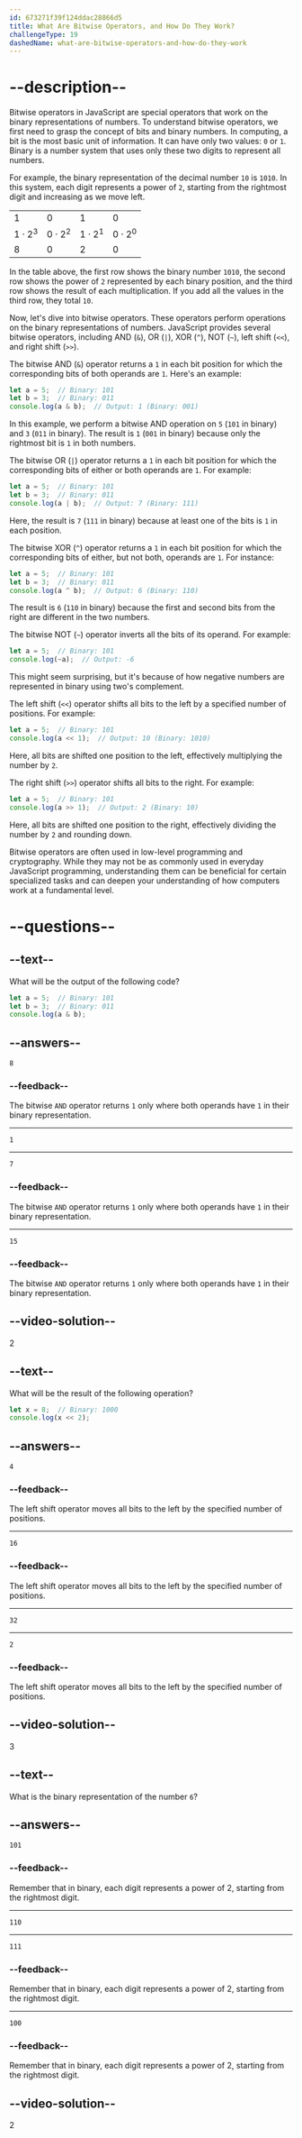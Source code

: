 ```yaml
---
id: 673271f39f124ddac28866d5
title: What Are Bitwise Operators, and How Do They Work?
challengeType: 19
dashedName: what-are-bitwise-operators-and-how-do-they-work
---
```


# --description--

Bitwise operators in JavaScript are special operators that work on the binary representations of numbers. To understand bitwise operators, we first need to grasp the concept of bits and binary numbers. In computing, a bit is the most basic unit of information. It can have only two values: `0` or `1`. Binary is a number system that uses only these two digits to represent all numbers. 

For example, the binary representation of the decimal number `10` is `1010`. In this system, each digit represents a power of `2`, starting from the rightmost digit and increasing as we move left. 

<table>
  <tr>
    <td>1</td>
    <td>0</td>
    <td>1</td>
    <td>0</td>
  </tr>
  <tr>
    <td>1 · 2<sup>3</sup></td>
    <td>0 · 2<sup>2</sup></td>
    <td>1 · 2<sup>1</sup></td>
    <td>0 · 2<sup>0</sup></td>
  </tr>
  <tr>
    <td>8</td>
    <td>0</td>
    <td>2</td>
    <td>0</td>
  </tr>
<table>

In the table above, the first row shows the binary number `1010`, the second row shows the power of `2` represented by each binary position, and the third row shows the result of each multiplication. If you add all the values in the third row, they total `10`.

Now, let's dive into bitwise operators. These operators perform operations on the binary representations of numbers. JavaScript provides several bitwise operators, including AND (`&`), OR (`|`), XOR (`^`), NOT (`~`), left shift (`<<`), and right shift (`>>`).

The bitwise AND (`&`) operator returns a `1` in each bit position for which the corresponding bits of both operands are `1`. Here's an example:

```js
let a = 5;  // Binary: 101
let b = 3;  // Binary: 011
console.log(a & b);  // Output: 1 (Binary: 001)
```

In this example, we perform a bitwise AND operation on `5` (`101` in binary) and `3` (`011` in binary). The result is `1` (`001` in binary) because only the rightmost bit is `1` in both numbers.

The bitwise OR (`|`) operator returns a `1` in each bit position for which the corresponding bits of either or both operands are `1`. For example:

```js
let a = 5;  // Binary: 101
let b = 3;  // Binary: 011
console.log(a | b);  // Output: 7 (Binary: 111)
```

Here, the result is `7` (`111` in binary) because at least one of the bits is `1` in each position.

The bitwise XOR (`^`) operator returns a `1` in each bit position for which the corresponding bits of either, but not both, operands are `1`. For instance:

```js
let a = 5;  // Binary: 101
let b = 3;  // Binary: 011
console.log(a ^ b);  // Output: 6 (Binary: 110)
```

The result is `6` (`110` in binary) because the first and second bits from the right are different in the two numbers.

The bitwise NOT (`~`) operator inverts all the bits of its operand. For example:

```js
let a = 5;  // Binary: 101
console.log(~a);  // Output: -6
```

This might seem surprising, but it's because of how negative numbers are represented in binary using two's complement.

The left shift (`<<`) operator shifts all bits to the left by a specified number of positions. For example:

```js
let a = 5;  // Binary: 101
console.log(a << 1);  // Output: 10 (Binary: 1010)
```

Here, all bits are shifted one position to the left, effectively multiplying the number by `2`.

The right shift (`>>`) operator shifts all bits to the right. For example:

```js
let a = 5;  // Binary: 101
console.log(a >> 1);  // Output: 2 (Binary: 10)
```

Here, all bits are shifted one position to the right, effectively dividing the number by `2` and rounding down.

Bitwise operators are often used in low-level programming and cryptography. While they may not be as commonly used in everyday JavaScript programming, understanding them can be beneficial for certain specialized tasks and can deepen your understanding of how computers work at a fundamental level.

# --questions--

## --text--

What will be the output of the following code?

```js
let a = 5;  // Binary: 101  
let b = 3;  // Binary: 011  
console.log(a & b);
```

## --answers--

`8`

### --feedback--

The bitwise `AND` operator returns `1` only where both operands have `1` in their binary representation.

---

`1`

---

`7`

### --feedback--

The bitwise `AND` operator returns `1` only where both operands have `1` in their binary representation.

---

`15`

### --feedback--

The bitwise `AND` operator returns `1` only where both operands have `1` in their binary representation.

## --video-solution--

2

## --text--

What will be the result of the following operation?

```js
let x = 8;  // Binary: 1000  
console.log(x << 2);
```

## --answers--

`4`

### --feedback--

The left shift operator moves all bits to the left by the specified number of positions.

---

`16`

### --feedback--

The left shift operator moves all bits to the left by the specified number of positions.

---

`32`

---

`2`

### --feedback--

The left shift operator moves all bits to the left by the specified number of positions.

## --video-solution--

3

## --text--

What is the binary representation of the number `6`?

## --answers--

`101`

### --feedback--

Remember that in binary, each digit represents a power of 2, starting from the rightmost digit.

---

`110`

---

`111`

### --feedback--

Remember that in binary, each digit represents a power of 2, starting from the rightmost digit.

---

`100`

### --feedback--

Remember that in binary, each digit represents a power of 2, starting from the rightmost digit.

## --video-solution--

2
